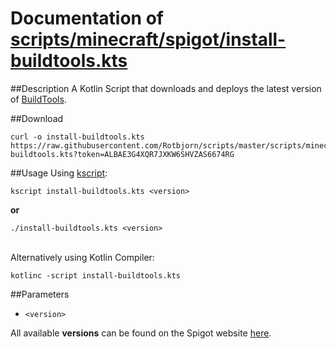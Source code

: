 Documentation of [scripts/minecraft/spigot/install-buildtools.kts](/scripts/minecraft/spigot/install-buildtools.kts)
=

##Description
A Kotlin Script that downloads and deploys the latest version of [BuildTools](https://www.spigotmc.org/wiki/buildtools/).

##Download
```shell script
curl -o install-buildtools.kts https://raw.githubusercontent.com/Rotbjorn/scripts/master/scripts/minecraft/spigot/install-buildtools.kts?token=ALBAE3G4XQR7JXKW6SHVZAS6674RG
``` 

##Usage
Using [kscript](https://github.com/holgerbrandl/kscript):

`kscript install-buildtools.kts <version>`

**or**

`./install-buildtools.kts <version>`

\
Alternatively using Kotlin Compiler:

`kotlinc -script install-buildtools.kts`

##Parameters
- `<version>`

All available **versions** can be found on the Spigot website [here](https://www.spigotmc.org/wiki/buildtools/#versions).


